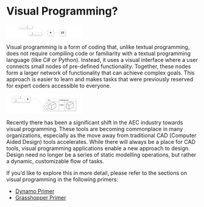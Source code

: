 # Visual Programming?

<img src="../assets/intro/visual1.png" style="width:200px;"/>

Visual programming is a form of coding that, unlike textual programming, does not require compiling code or familiarity with a textual programming language \(like C\# or Python\). Instead, it uses a visual interface where a user connects small nodes of pre-defined functionality. Together, these nodes form a larger network of functionality that can achieve complex goals. This approach is easier to learn and makes tasks that were previously reserved for expert coders accessible to everyone.

<img src="../assets/intro/visual2.png" style="width:200px;"/>

Recently there has been a significant shift in the AEC industry towards visual programming. These tools are becoming commonplace in many organizations, especially as the move away from traditional CAD \(Computer Aided Design\) tools accelerates. While there will always be a place for CAD tools, visual programming applications enable a new approach to design. Design need no longer be a series of static modelling operations, but rather a dynamic, customizable flow of tasks.

If you’d like to explore this in more detail, please refer to the sections on visual programming in the following primers:

* [Dynamo Primer](http://primer.dynamobim.org/01_Introduction/1-1_what_is_visual_programming.html)
* [Grasshopper Primer](http://grasshopperprimer.com/en/index.html?index.html)

